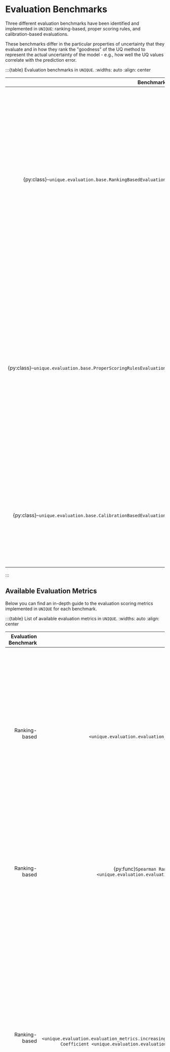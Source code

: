 # Evaluation Benchmarks

Three different evaluation benchmarks have been identified and implemented in `UNIQUE`: ranking-based, proper scoring rules, and calibration-based evaluations.

These benchmarks differ in the particular properties of uncertainty that they evaluate and in how they rank the "goodness" of the UQ method to represent the actual uncertainty of the model - e.g., how well the UQ values correlate with the prediction error.

:::{table} Evaluation benchmarks in `UNIQUE`.
:widths: auto
:align: center

|Benchmark|Description|Reference(s)|
|--------:|:----------|:-----------|
|{py:class}`~unique.evaluation.base.RankingBasedEvaluation`|Computes evaluation metrics that rank predictions based on their actual prediction error vs. the computed UQ values. Generally speaking, the higher the (positive) correlation between prediction error and computed UQ values, the better/more confident the model that produced the predictions can be considered. Currently implemented metrics are: AUC Difference, Spearman Rank Correlation Coefficient, Increasing/Decreasing Coefficient, and Performance Drop. For more information about the methods, check out [Available Evaluation Metrics](#available-evaluation-metrics).|Inspired by Scalia _et al._ (2020)[^scalia2020], Hirschfeld _et al._ (2020)[^hirschfeld2020]|
|{py:class}`~unique.evaluation.base.ProperScoringRulesEvaluation`|Computes proper scoring rules to evaluate the quality of predictions. Proper scoring rules are functions that assign a scalar summary measure to the performance of distributional predictions, where the maximum score obtainable is reached when the predicted distribution exactly matches the target one (also known as _minimum contrast estimation_). Currently implemented metrics are: Negative Log-Likelihood, Interval Score, Check Score, Continuous Ranked Probability Score, and Brier Score. For more information about the metrics, check out [Available Evaluation Metrics](#available-evaluation-metrics).|Gneiting _et al._ (2007)[^gneiting2007]|
|{py:class}`~unique.evaluation.base.CalibrationBasedEvaluation`|Computes model's calibration - i.e., whether the model's predictions are consistent with the underlying target distribution. Currently implemented metrics are: Mean Absolute Calibration Error, and Root Mean Squared Calibration Error. For more information about the metrics, check out [Available Evaluation Metrics](#available-evaluation-metrics).|Kuleshov _et al._ (2018)[^kuleshov2018]|
:::

## Available Evaluation Metrics

Below you can find an in-depth guide to the evaluation scoring metrics implemented in `UNIQUE` for each benchmark.

:::{table} List of available evaluation metrics in `UNIQUE`.
:widths: auto
:align: center

|Evaluation Benchmark|Metric Name|Description|Reference(s)|
|-------------------:|----------:|:----------|:-----------|
|Ranking-based|{py:func}`AUC Difference <unique.evaluation.evaluation_metrics.auc_difference_bestrank>`|The AUC measures the ranking capabilities of a model. The difference between the AUC computed using predictions ranked by the original model’s performance metric (e.g., true prediction error) and by the computed UQ method measures the ranking goodness of the UQ method. Lower values are better.|Yousef _et al._ (2004)[^yousef2004]|
|Ranking-based|{py:func}`Spearman Rank Correlation Coefficient (SRCC) <unique.evaluation.evaluation_metrics.spearman_correlation>`|The SRCC indicates how well the computed UQ method is able to rank the predictions with respect to the original model’s performance metric (e.g., true prediction error). Higher values are better.|Marino _et al._ (2008)[^marino2008]|
|Ranking-based|{py:func}`Increasing <unique.evaluation.evaluation_metrics.increasing_coefficient>`/{py:func}`Decreasing Coefficient <unique.evaluation.evaluation_metrics.decreasing_coefficient>`|A coefficient that measures how “correct” the UQ-based ranking is with respect to the performance metric-based one when binning the ranked predictions (either in increasing or decreasing order) – i.e., the predictions are ranked and binned according to the computed UQ values; the coefficient is then the number of consecutive bins with decreasing performance metric values divided by the number of bins. Higher values are better.||
|Ranking-based|{py:func}`Performance Drop <unique.evaluation.evaluation_metrics.performance_drop_rank>`|The drop in performance metric’s value between either the highest and lowest UQ-binned predictions or between the original model’s performance metric on all the predictions and the lowest UQ-binned predictions – i.e., the predictions are ranked and binned according to the computed UQ method; the performance metric is computed for the bins associated with the highest and lowest UQ, and for all the predictions being considered; the score corresponds to the difference in computed performance metrics for highest and lowest UQ-based bins, and for all data and lowest UQ-based bin. Higher values are better.||
|Proper Scoring Rules|{py:func}`Negative Log-Likelihood (NLL) <unique.evaluation.evaluation_metrics.nll_gaussian>`|The NLL assesses how well the predicted probability distribution – i.e., predictions and corresponding computed UQ values, fits the observed data or the error distribution. Lower values are better.|Maddox _et al._ (2019)[^maddox2019], Lakshminarayanan _et al._ (2016)[^lakshminarayanan2016], Detlefsen _et al._ (2019)[^detlefsen2019], Pearce _et al._ (2018)[^pearce2018]|
|Proper Scoring Rules|{py:func}`Interval Score <unique.evaluation.evaluation_metrics.interval_score>`|The interval score evaluates the sharpness and calibration of a specific prediction interval, rewarding narrow and accurate prediction intervals whilst penalizing wider prediction intervals that do not cover the observation. Lower values are better.|Gneiting _et al._ (2007)[^gneiting2007]|
|Proper Scoring Rules|{py:func}`Check Score <unique.evaluation.evaluation_metrics.check_score>` (or Pinball Loss)|The check score measures the distance between the computed UQ values (and associated predictions), intended as prediction quantiles, and the true target values. Lower values are better.|Koenker _et al._ (1978)[^koenker1978], Chung _et al._ (2020)[^chung2020]|
|Proper Scoring Rules|{py:func}`Continuous Ranked Probability Score (CRPS) <unique.evaluation.evaluation_metrics.crps_gaussian>`|The CRPS quantifies the difference between the predicted probability distribution – i.e., predictions and computed UQ values, and the observed distribution. Lower values are better.|Matheson _et al._ (1976)[^matheson1976]|
|Proper Scoring Rules|{py:func}`Brier Score <unique.evaluation.evaluation_metrics.brier_score>`|The Brier Score estimates the accuracy of probabilistic predictions, computed as the mean squared difference between predicted probabilities and the actual outcomes. Lower values are better.|Brier _et al._ (1950)[^brier1950]|
|Calibration-based|{py:func}`Mean Absolute Calibration Error (MACE) <unique.evaluation.evaluation_metrics.mean_absolute_calibration_error>`|The MACE assesses the calibration of the predicted probabilities or intervals, by comparing the bin-wise absolute calibration errors between predicted and observed distributions. Lower values are better.||
|Calibration-based|{py:func}`Root Mean Squared Calibration Error (RMSCE) <unique.evaluation.evaluation_metrics.root_mean_squared_calibration_error>`|The RMSCE assesses the calibration of the predicted probabilities or intervals, by comparing the bin-wise root mean squared calibration errors between predicted and observed distributions. Lower values are better.||
:::


## References

[^scalia2020]: Scalia G., _et al._ (2020). Evaluating Scalable Uncertainty Estimation Methods for Deep Learning-Based Molecular Property Prediction. _Journal of Chemical Information and Modeling_, 60(6), 2697-2717. https://doi.org/10.1021/acs.jcim.9b00975
[^hirschfeld2020]: Hirschfeld L., _et al._ (2020). Uncertainty Quantification Using Neural Networks for Molecular Property Prediction. _Journal of Chemical Information and Modeling_, 60, 3770-3780. https://doi.org/10.1021/acs.jcim.0c00502
[^gneiting2007]: Gneiting T., _et al._ (2007). Strictly Proper Scoring Rules, Prediction, and Estimation. _Journal of the American Statistical Association_, 102(477), 359–378. https://doi.org/10.1198/016214506000001437
[^kuleshov2018]: Kuleshov V. _et al._ (2018). Accurate Uncertainties for Deep Learning Using Calibrated Regression. _arXiv:1807.00263_. https://doi.org/10.48550/arXiv.1807.00263
[^yousef2004]: Yousef W.A., _et al._ (2004). Comparison of non-parametric methods for assessing classifier performance in terms of ROC parameters. _33rd Applied Imagery Pattern Recognition Workshop (AIPR'04)_, 190-195. https://doi.org/10.1109/AIPR.2004.18
[^marino2008]: Marino S., _et al._ (2008). A methodology for performing global uncertainty and sensitivity analysis in systems biology. _Journal of Theoretical Biology_, 254(1), 178-196. https://doi.org/10.1016/j.jtbi.2008.04.011
[^maddox2019]: Maddox W., _et al._ (2019). A Simple Baseline for Bayesian Uncertainty in Deep Learning. _arXiv:1902.02476_. https://doi.org/10.48550/arXiv.1902.02476
[^lakshminarayanan2016]: Lakshminarayanan B., _et al._ (2016). Simple and Scalable Predictive Uncertainty Estimation using Deep Ensembles. _arXiv:1612.01474_. https://doi.org/10.48550/arXiv.1612.01474
[^detlefsen2019]: Detlefsen N., _et al._ (2019). Reliable training and estimation of variance networks. _arXiv:190603260_. https://doi.org/10.48550/arXiv.1906.03260
[^pearce2018]: Pearce T., _et al._ (2018). Uncertainty in Neural Networks: Approximately Bayesian Ensembling. _arXiv:1810.05546_. https://doi.org/10.48550/arXiv.1810.05546
[^koenker1978]: Koenker R., _et al._ (1978). Regression Quantiles. _Econometrica_. 46(1), 33-50. https://doi.org/10.2307/1913643
[^chung2020]: Chung Y., _et al._ (2020). Beyond Pinball Loss: Quantile Methods for Calibrated Uncertainty Quantification. _arXiv:2011.09588_. https://doi.org/10.48550/arXiv.2011.09588
[^matheson1976]: Matheson J.E., _et al._ (1976). Scoring Rules for Continuous Probability Distributions. _Management Science_, 22(10), 1051-1173. https://doi.org/10.1287/mnsc.22.10.1087
[^brier1950]: Brier G.W. (1950). Verification of Forecasts Expressed in Terms of Probability. _Monthly Weather Review_, 78(1), 1-3. https://doi.org/10.1175/1520-0493(1950)078%3C0001:VOFEIT%3E2.0.CO;2
